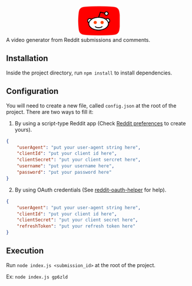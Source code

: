 <center><img src='resources/images/logo_transparent.png' height='80px' style='border-radius: 10px;'/></center>
A video generator from Reddit submissions and comments.

## Installation

Inside the project directory, run `npm install` to install dependencies.

## Configuration

You will need to create a new file, called `config.json` at the root of the project.
There are two ways to fill it:

1. By using a script-type Reddit app (Check [Reddit preferences](https://ssl.reddit.com/prefs/apps/) to create yours).
```json
{
    "userAgent": "put your user-agent string here",
    "clientId": "put your client id here",
    "clientSecret": "put your client sercret here",
    "username": "put your username here",
    "password": "put your password here"
}
```

2. By using OAuth credentials (See [reddit-oauth-helper](https://github.com/not-an-aardvark/reddit-oauth-helper) for help).
```json
{
    "userAgent": "put your user-agent string here",
    "clientId": "put your client id here",
    "clientSecret": "put your client secret here",
    "refreshToken": "put your refresh token here"
}
```

## Execution

Run `node index.js <submission_id>` at the root of the project.

Ex: `node index.js gp6zld`
